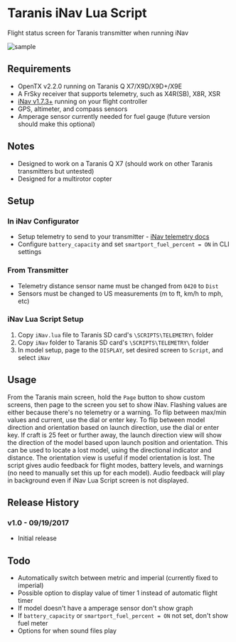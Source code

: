 # Taranis iNav Lua Script

Flight status screen for Taranis transmitter when running iNav

![sample](http://www.leethost.com/link_pics/iNav.png "iNav Lua Script")

## Requirements

* OpenTX v2.2.0 running on Taranis Q X7/X9D/X9D+/X9E
* A FrSky receiver that supports telemetry, such as X4R(SB), X8R, XSR
* [iNav v1.7.3+](https://github.com/iNavFlight/inav/releases) running on your flight controller
* GPS, altimeter, and compass sensors
* Amperage sensor currently needed for fuel gauge (future version should make this optional)

## Notes

* Designed to work on a Taranis Q X7 (should work on other Taranis transmitters but untested)
* Designed for a multirotor copter

## Setup

### In iNav Configurator

* Setup telemetry to send to your transmitter - [iNav telemetry docs](https://github.com/iNavFlight/inav/blob/master/docs/Telemetry.md)
* Configure `battery_capacity` and set `smartport_fuel_percent = ON` in CLI settings

### From Transmitter

* Telemetry distance sensor name must be changed from `0420` to `Dist`
* Sensors must be changed to US measurements (m to ft, km/h to mph, etc)

### iNav Lua Script Setup

1. Copy `iNav.lua` file to Taranis SD card's `\SCRIPTS\TELEMETRY\` folder
2. Copy `iNav` folder to Taranis SD card's `\SCRIPTS\TELEMETRY\` folder
3. In model setup, page to the `DISPLAY`, set desired screen to `Script`, and select `iNav`

## Usage

From the Taranis main screen, hold the `Page` button to show custom screens, then page to the screen you set to show iNav.
Flashing values are either because there's no telemetry or a warning.
To flip between max/min values and current, use the dial or enter key.
To flip between model direction and orientation based on launch direction, use the dial or enter key.
If craft is 25 feet or further away, the launch direction view will show the direction of the model based upon launch position and orientation.
This can be used to locate a lost model, using the directional indicator and distance.
The orientation view is useful if model orientation is lost.
The script gives audio feedback for flight modes, battery levels, and warnings (no need to manually set this up for each model).
Audio feedback will play in background even if iNav Lua Script screen is not displayed.

## Release History

### v1.0 - 09/19/2017
* Initial release

## Todo

* Automatically switch between metric and imperial (currently fixed to imperial)
* Possible option to display value of timer 1 instead of automatic flight timer
* If model doesn't have a amperage sensor don't show graph
* If `battery_capacity` or `smartport_fuel_percent = ON` not set, don't show fuel meter
* Options for when sound files play
